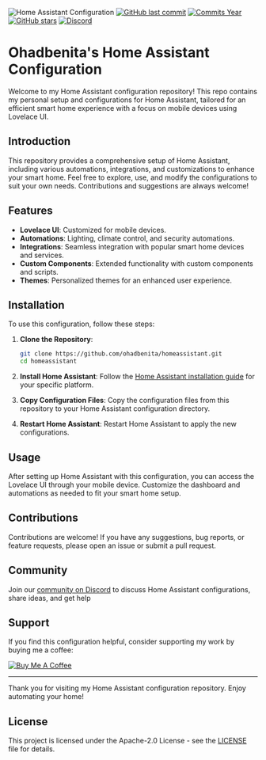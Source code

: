 ![Home Assistant Configuration](https://github.com/ohadbenita/homeassistant/actions/workflows/validate_hass_configuration.yml/badge.svg)
[![GitHub last commit](https://img.shields.io/github/last-commit/ohadbenita/homeassistant.svg?style=plasticr)](https://github.com/ohadbenita/homeassistant/commits/master)
[![Commits Year](https://img.shields.io/github/commit-activity/y/ohadbenita/homeassistant.svg?style=plasticr)](https://github.com/ohadbenita/homeassistant/commits/master)
[![GitHub stars](https://img.shields.io/github/stars/ohadbenita/homeassistant.svg?style=plasticr)](https://github.com/ohadbenita/homeassistant/stargazers)
[![Discord](https://img.shields.io/discord/702447199681904720.svg?style=plasticr)](https://discord.gg/ayZ3Kkg)


# Ohadbenita's Home Assistant Configuration

Welcome to my Home Assistant configuration repository! This repo contains my personal setup and configurations for Home Assistant, tailored for an efficient smart home experience with a focus on mobile devices using Lovelace UI.

## Introduction

This repository provides a comprehensive setup of Home Assistant, including various automations, integrations, and customizations to enhance your smart home. Feel free to explore, use, and modify the configurations to suit your own needs. Contributions and suggestions are always welcome!

## Features

- **Lovelace UI**: Customized for mobile devices.
- **Automations**: Lighting, climate control, and security automations.
- **Integrations**: Seamless integration with popular smart home devices and services.
- **Custom Components**: Extended functionality with custom components and scripts.
- **Themes**: Personalized themes for an enhanced user experience.

## Installation

To use this configuration, follow these steps:

1. **Clone the Repository**:
   ```sh
   git clone https://github.com/ohadbenita/homeassistant.git
   cd homeassistant
   ```

2. **Install Home Assistant**:
   Follow the [Home Assistant installation guide](https://www.home-assistant.io/getting-started/) for your specific platform.

3. **Copy Configuration Files**:
   Copy the configuration files from this repository to your Home Assistant configuration directory.

4. **Restart Home Assistant**:
   Restart Home Assistant to apply the new configurations.

## Usage

After setting up Home Assistant with this configuration, you can access the Lovelace UI through your mobile device. Customize the dashboard and automations as needed to fit your smart home setup.

## Contributions

Contributions are welcome! If you have any suggestions, bug reports, or feature requests, please open an issue or submit a pull request.

## Community

Join our [community on Discord](https://discord.gg/ayZ3Kkg) to discuss Home Assistant configurations, share ideas, and get help

## Support

If you find this configuration helpful, consider supporting my work by buying me a coffee:

[![Buy Me A Coffee](https://www.buymeacoffee.com/assets/img/custom_images/orange_img.png)](https://www.buymeacoffee.com/OeZ1R5f)

---

Thank you for visiting my Home Assistant configuration repository. Enjoy automating your home!

## License

This project is licensed under the Apache-2.0 License - see the [LICENSE](LICENSE) file for details.
